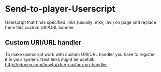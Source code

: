 # Send-to-player-Userscript
Userscript that finds specified links (usually .mkv, .avi) on page and replace them this custom URI/URL handler.
## Custom URI/URL handler
To make userscript work with custom URI/URL handler you have to register it in your system.
Next links might be usefull:  
http://edoceo.com/howto/xfce-custom-uri-handler
